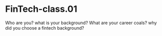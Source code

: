 # FinTech-class.01
Who are you?
what is your background?
What are your career coals?
why did you choose a fintech background?
